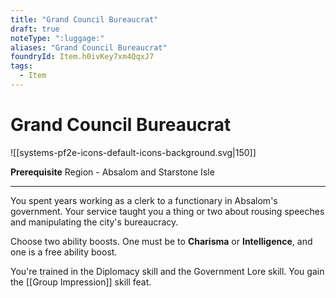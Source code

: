 ```yaml
---
title: "Grand Council Bureaucrat"
draft: true
noteType: ":luggage:"
aliases: "Grand Council Bureaucrat"
foundryId: Item.h0ivKey7xm4QqxJ7
tags:
  - Item
---
```


# Grand Council Bureaucrat
![[systems-pf2e-icons-default-icons-background.svg|150]]

**Prerequisite** Region - Absalom and Starstone Isle

* * *

You spent years working as a clerk to a functionary in Absalom's government. Your service taught you a thing or two about rousing speeches and manipulating the city's bureaucracy.

Choose two ability boosts. One must be to **Charisma** or **Intelligence**, and one is a free ability boost.

You're trained in the Diplomacy skill and the Government Lore skill. You gain the [[Group Impression]] skill feat.
